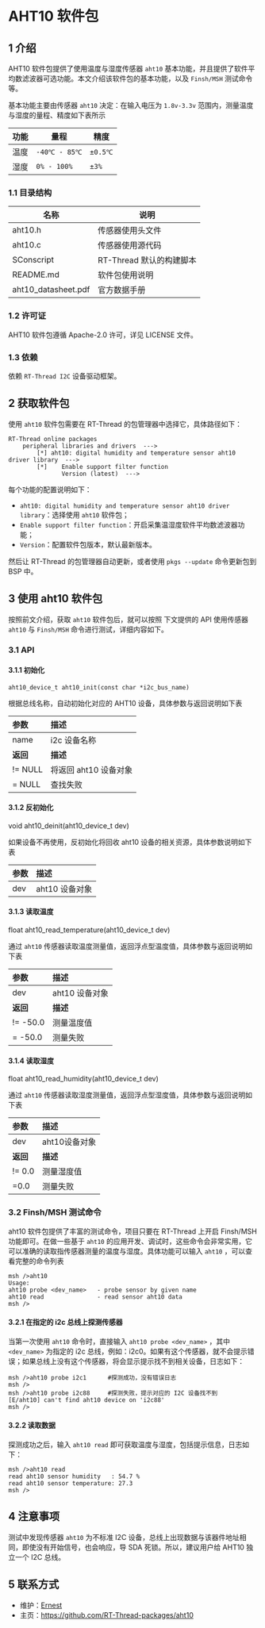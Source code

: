 # AHT10 软件包

## 1 介绍

AHT10 软件包提供了使用温度与湿度传感器 `aht10` 基本功能，并且提供了软件平均数滤波器可选功能。本文介绍该软件包的基本功能，以及 `Finsh/MSH` 测试命令等。

基本功能主要由传感器 `aht10` 决定：在输入电压为 `1.8v-3.3v` 范围内，测量温度与湿度的量程、精度如下表所示

| 功能 | 量程 | 精度 |
| ---- | ---- | ---- |
| 温度 | `-40℃ - 85℃` |`±0.5℃`|
| 湿度 | `0% - 100%` |`±3%`|

### 1.1 目录结构

| 名称 | 说明 |
| ---- | ---- |
| aht10.h | 传感器使用头文件 |
| aht10.c | 传感器使用源代码 |
| SConscript | RT-Thread 默认的构建脚本 |
| README.md | 软件包使用说明 |
| aht10_datasheet.pdf | 官方数据手册 |

### 1.2 许可证

AHT10 软件包遵循  Apache-2.0 许可，详见 LICENSE 文件。

### 1.3 依赖

依赖 `RT-Thread I2C` 设备驱动框架。

## 2 获取软件包

使用 `aht10` 软件包需要在 RT-Thread 的包管理器中选择它，具体路径如下：

```
RT-Thread online packages
    peripheral libraries and drivers  --->
        [*] aht10: digital humidity and temperature sensor aht10 driver library  --->
        [*]    Enable support filter function
               Version (latest)  --->
```


每个功能的配置说明如下：

- `aht10: digital humidity and temperature sensor aht10 driver library`：选择使用 `aht10` 软件包；
- `Enable support filter function`：开启采集温湿度软件平均数滤波器功能；
- `Version`：配置软件包版本，默认最新版本。

然后让 RT-Thread 的包管理器自动更新，或者使用 `pkgs --update` 命令更新包到 BSP 中。

## 3 使用 aht10 软件包

按照前文介绍，获取 `aht10` 软件包后，就可以按照 下文提供的 API 使用传感器 `aht10` 与 `Finsh/MSH` 命令进行测试，详细内容如下。

### 3.1 API

#### 3.1.1  初始化 

`aht10_device_t aht10_init(const char *i2c_bus_name)`

根据总线名称，自动初始化对应的 AHT10 设备，具体参数与返回说明如下表

| 参数    | 描述                      |
| :----- | :----------------------- |
| name   | i2c 设备名称 |
| **返回** | **描述** |
| != NULL | 将返回 aht10 设备对象 |
| = NULL | 查找失败 |

#### 3.1.2  反初始化

void aht10_deinit(aht10_device_t dev)

如果设备不再使用，反初始化将回收 aht10 设备的相关资源，具体参数说明如下表

| 参数 | 描述           |
| :--- | :------------- |
| dev  | aht10 设备对象 |

#### 3.1.3 读取温度

float aht10_read_temperature(aht10_device_t dev)

通过 `aht10` 传感器读取温度测量值，返回浮点型温度值，具体参数与返回说明如下表

| 参数     | 描述           |
| :------- | :------------- |
| dev      | aht10 设备对象 |
| **返回** | **描述**       |
| != -50.0 | 测量温度值     |
| = -50.0  | 测量失败       |

#### 3.1.4 读取湿度

float aht10_read_humidity(aht10_device_t dev)

通过 `aht10` 传感器读取湿度测量值，返回浮点型湿度值，具体参数与返回说明如下表

| 参数     | 描述          |
| :------- | :------------ |
| dev      | aht10设备对象 |
| **返回** | **描述**      |
| != 0.0   | 测量湿度值    |
| =0.0     | 测量失败      |

### 3.2 Finsh/MSH 测试命令

aht10 软件包提供了丰富的测试命令，项目只要在 RT-Thread 上开启 Finsh/MSH 功能即可。在做一些基于 `aht10` 的应用开发、调试时，这些命令会非常实用，它可以准确的读取指传感器测量的温度与湿度。具体功能可以输入 `aht10` ，可以查看完整的命令列表

```
msh />aht10
Usage:
aht10 probe <dev_name>   - probe sensor by given name
aht10 read               - read sensor aht10 data
msh />
```

#### 3.2.1 在指定的 i2c 总线上探测传感器 

当第一次使用 `aht10` 命令时，直接输入 `aht10 probe <dev_name>` ，其中 `<dev_name>` 为指定的 i2c 总线，例如：i2c0。如果有这个传感器，就不会提示错误；如果总线上没有这个传感器，将会显示提示找不到相关设备，日志如下：

```
msh />aht10 probe i2c1      #探测成功，没有错误日志
msh />
msh />aht10 probe i2c88     #探测失败，提示对应的 I2C 设备找不到
[E/aht10] can't find aht10 device on 'i2c88'
msh />
```

#### 3.2.2 读取数据

探测成功之后，输入 `aht10 read` 即可获取温度与湿度，包括提示信息，日志如下： 

```
msh />aht10 read
read aht10 sensor humidity   : 54.7 %
read aht10 sensor temperature: 27.3 
msh />
```

## 4 注意事项

测试中发现传感器 `aht10` 为不标准 I2C 设备，总线上出现数据与该器件地址相同，即使没有开始信号，也会响应，导 SDA 死锁。所以，建议用户给 AHT10 独立一个 I2C 总线。

## 5 联系方式

* 维护：[Ernest](https://github.com/ErnestChen1)
* 主页：https://github.com/RT-Thread-packages/aht10

